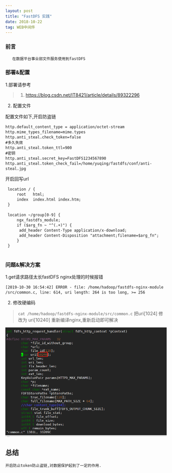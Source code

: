 ```yaml
---
layout: post
title: "FastDFS 实践"
date: 2018-10-22 
tag: WEB中间件
---
```


### 前言
    
	   在数据平台事业部文件服务使用到fastDFS

### 部署&配置


1.部署请参考

> 1. https://blog.csdn.net/IT8421/article/details/89322296

2. 配置文件

  配置文件如下,开启防盗链

```
http.default_content_type = application/octet-stream
http.mime_types_filename=mime.types
http.anti_steal.check_token=false
#多久失效
http.anti_steal.token_ttl=900
#密钥
http.anti_steal.secret_key=FastDFS1234567890
http.anti_steal.token_check_fail=/home/yuqing/fastdfs/conf/anti-steal.jpg
```  

  开启回写url

```
 location / {
     root   html;
     index  index.html index.htm;
 }
 
 location ~/group[0-9] {
     ngx_fastdfs_module;
     if ($arg_fn ~ "^(.+)") {
      add_header Content-Type application/x-download;
      add_header Content-Disposition "attachment;filename=$arg_fn";
     }
 }
 
```

### 问题&解决方案

1.get请求路径太长fastDFS nginx处理的时候报错
  
```
[2019-10-30 16:54:42] ERROR - file: /home/hadoop/fastdfs-nginx-module
/src/common.c, line: 614, uri length: 264 is too long, >= 256
```

2. 修改硬编码 

> `cat /home/hadoop/fastdfs-nginx-module/src/common.c`
>  把uri[1024] 修改为 uri[10240] 重新编译nginx,重新启动即可解决

<div align="left">
<img src="/images/posts/fasdfs/screen.png" height="340" width="1180" />
</div>

## 总结

	开启防止token防止盗链,对数据保护起到了一定的作用.